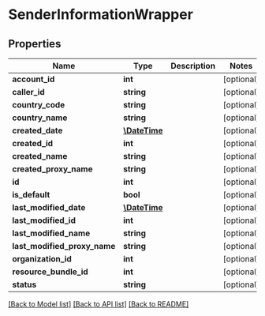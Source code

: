# SenderInformationWrapper

## Properties
Name | Type | Description | Notes
------------ | ------------- | ------------- | -------------
**account_id** | **int** |  | [optional] 
**caller_id** | **string** |  | [optional] 
**country_code** | **string** |  | [optional] 
**country_name** | **string** |  | [optional] 
**created_date** | [**\DateTime**](\DateTime.md) |  | [optional] 
**created_id** | **int** |  | [optional] 
**created_name** | **string** |  | [optional] 
**created_proxy_name** | **string** |  | [optional] 
**id** | **int** |  | [optional] 
**is_default** | **bool** |  | [optional] 
**last_modified_date** | [**\DateTime**](\DateTime.md) |  | [optional] 
**last_modified_id** | **int** |  | [optional] 
**last_modified_name** | **string** |  | [optional] 
**last_modified_proxy_name** | **string** |  | [optional] 
**organization_id** | **int** |  | [optional] 
**resource_bundle_id** | **int** |  | [optional] 
**status** | **string** |  | [optional] 

[[Back to Model list]](../README.md#documentation-for-models) [[Back to API list]](../README.md#documentation-for-api-endpoints) [[Back to README]](../README.md)


